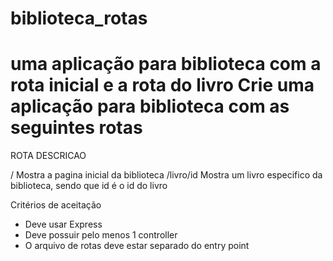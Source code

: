 # biblioteca_rotas
uma aplicação para biblioteca com a rota inicial e a rota do livro
Crie uma aplicação para biblioteca com as seguintes rotas
================================================

ROTA                             DESCRICAO

/                                     Mostra a pagina inicial da biblioteca
/livro/id                         Mostra um livro especifico da biblioteca, sendo que id é o id do livro

Critérios de aceitação
- Deve usar Express
- Deve possuir pelo menos 1 controller
- O arquivo de rotas deve estar separado do entry point
